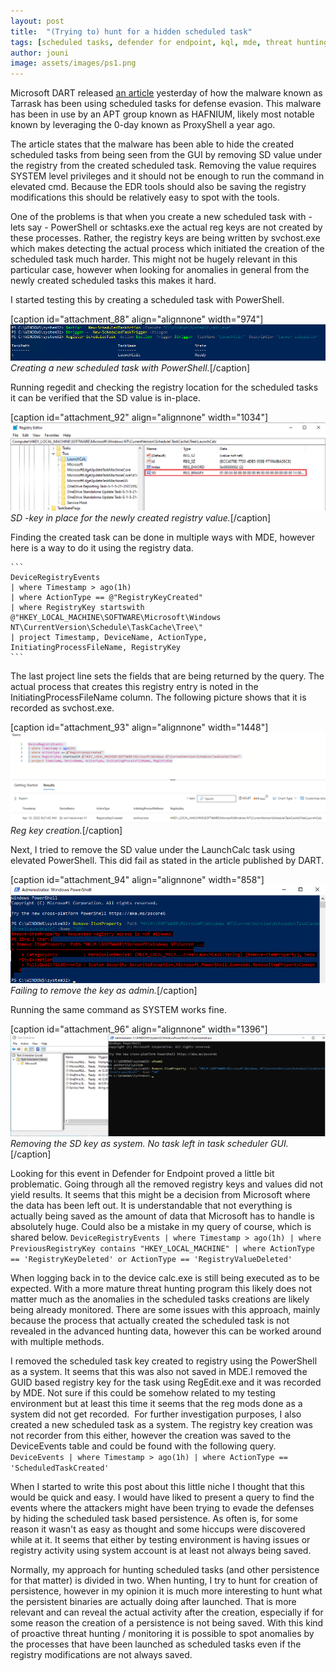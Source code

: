 ```yaml
---
layout: post
title:  "(Trying to) hunt for a hidden scheduled task"
tags: [scheduled tasks, defender for endpoint, kql, mde, threat hunting]
author: jouni
image: assets/images/ps1.png
---
```


Microsoft DART released [an article](https://www.microsoft.com/security/blog/2022/04/12/tarrask-malware-uses-scheduled-tasks-for-defense-evasion/) yesterday of how the malware known as Tarrask has been using scheduled tasks for defense evasion. This malware has been in use by an APT group known as HAFNIUM, likely most notable known by leveraging the 0-day known as ProxyShell a year ago.

The article states that the malware has been able to hide the created scheduled tasks from being seen from the GUI by removing SD value under the registry from the created scheduled task. Removing the value requires SYSTEM level privileges and it should not be enough to run the command in elevated cmd. Because the EDR tools should also be saving the registry modifications this should be relatively easy to spot with the tools.

One of the problems is that when you create a new scheduled task with - lets say - PowerShell or schtasks.exe the actual reg keys are not created by these processes. Rather, the registry keys are being written by svchost.exe which makes detecting the actual process which initiated the creation of the scheduled task much harder. This might not be hugely relevant in this particular case, however when looking for anomalies in general from the newly created scheduled tasks this makes it hard.

I started testing this by creating a scheduled task with PowerShell.

\[caption id="attachment\_88" align="alignnone" width="974"\]![](assets/images/ps1.png) _Creating a new scheduled task with PowerShell._\[/caption\]

Running regedit and checking the registry location for the scheduled tasks it can be verified that the SD value is in-place.

\[caption id="attachment\_92" align="alignnone" width="1034"\]![](assets/images/sd_key.png) _SD -key in place for the newly created registry value._\[/caption\]

Finding the created task can be done in multiple ways with MDE, however here is a way to do it using the registry data.

    ```
    DeviceRegistryEvents
    | where Timestamp > ago(1h)
    | where ActionType == @"RegistryKeyCreated"
    | where RegistryKey startswith @"HKEY_LOCAL_MACHINE\SOFTWARE\Microsoft\Windows NT\CurrentVersion\Schedule\TaskCache\Tree\"
    | project Timestamp, DeviceName, ActionType, InitiatingProcessFileName, RegistryKey
    ```
    

The last project line sets the fields that are being returned by the query. The actual process that creates this registry entry is noted in the InitiatingProcessFileName column. The following picture shows that it is recorded as svchost.exe.

\[caption id="attachment\_93" align="alignnone" width="1448"\]![](assets/images/reg_creation.png) _Reg key creation._\[/caption\]

Next, I tried to remove the SD value under the LaunchCalc task using elevated PowerShell. This did fail as stated in the article published by DART.

\[caption id="attachment\_94" align="alignnone" width="858"\]![](assets/images/removesdasadmin.png) _Failing to remove the key as admin._\[/caption\]

Running the same command as SYSTEM works fine.

\[caption id="attachment\_96" align="alignnone" width="1396"\]![](assets/images/assystem_notask.png) _Removing the SD key as system. No task left in task scheduler GUI._\[/caption\]

Looking for this event in Defender for Endpoint proved a little bit problematic. Going through all the removed registry keys and values did not yield results. It seems that this might be a decision from Microsoft where the data has been left out. It is understandable that not everything is actually being saved as the amount of data that Microsoft has to handle is absolutely huge. Could also be a mistake in my query of course, which is shared below.
    ```
    DeviceRegistryEvents
    | where Timestamp > ago(1h)
    | where PreviousRegistryKey contains "HKEY_LOCAL_MACHINE"
    | where ActionType == 'RegistryKeyDeleted' or ActionType == 'RegistryValueDeleted'
    ```
    

When logging back in to the device calc.exe is still being executed as to be expected. With a more mature threat hunting program this likely does not matter much as the anomalies in the scheduled tasks creations are likely being already monitored. There are some issues with this approach, mainly because the process that actually created the scheduled task is not revealed in the advanced hunting data, however this can be worked around with multiple methods.

I removed the scheduled task key created to registry using the PowerShell as a system. It seems that this was also not saved in MDE.I removed the GUID based registry key for the task using RegEdit.exe and it was recorded by MDE. Not sure if this could be somehow related to my testing environment but at least this time it seems that the reg mods done as a system did not get recorded.  For further investigation purposes, I also created a new scheduled task as a system. The registry key creation was not recorder from this either, however the creation was saved to the DeviceEvents table and could be found with the following query.
    ```
    DeviceEvents
    | where Timestamp > ago(1h)
    | where ActionType == 'ScheduledTaskCreated'
    ```
    

When I started to write this post about this little niche I thought that this would be quick and easy. I would have liked to present a query to find the events where the attackers might have been trying to evade the defenses by hiding the scheduled task based persistence. As often is, for some reason it wasn't as easy as thought and some hiccups were discovered while at it. It seems that either by testing environment is having issues or registry activity using system account is at least not always being saved.

Normally, my approach for hunting scheduled tasks (and other persistence for that matter) is divided in two. When hunting, I try to hunt for creation of persistence, however in my opinion it is much more interesting to hunt what the persistent binaries are actually doing after launched. That is more relevant and can reveal the actual activity after the creation, especially if for some reason the creation of a persistence is not being saved. With this kind of proactive threat hunting / monitoring it is possible to spot anomalies by the processes that have been launched as scheduled tasks even if the registry modifications are not always saved.